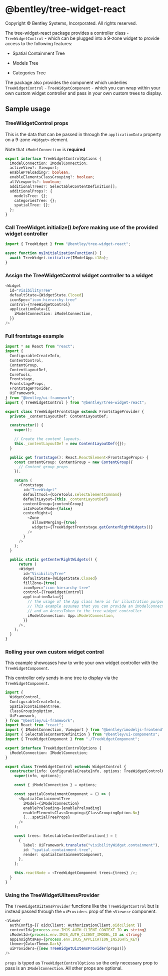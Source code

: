 # @bentley/tree-widget-react

Copyright © Bentley Systems, Incorporated. All rights reserved.

The tree-widget-react package provides a controller class - `TreeWidgetControl` - which can be plugged into a 9-zone widget to
provide access to the following features:

- Spatial Containment Tree

- Models Tree

- Categories Tree

The package also provides the component which underlies `TreeWidgetControl` - `TreeWidgetComponent` - which you can wrap within your own custom widget controller and pass in your own custom trees to display.

## Sample usage

### TreeWidgetControl props

This is the data that can be passed in through the `applicationData` property on a 9-zone `<Widget>` element.

Note that `iModelConnection` is **required**

```ts
export interface TreeWidgetControlOptions {
  iModelConnection: IModelConnection;
  activeView?: Viewport;
  enablePreloading?: boolean;
  enableElementsClassGrouping?: boolean;
  allViewports?: boolean;
  additionalTrees?: SelectableContentDefinition[];
  additionalProps?: {
    modelsTree: {};
    categoriesTree: {};
    spatialTree: {};
  };
}
```

### Call TreeWidget.initialize() **_before_** making use of the provided widget controller

```ts
import { TreeWidget } from "@bentley/tree-widget-react";

async function myInitializationFunction() {
  await TreeWidget.initialize(IModelApp.i18n);
}
```

### Assign the TreeWidgetControl widget controller to a widget

```ts
<Widget
  id="VisibilityTree"
  defaultState={WidgetState.Closed}
  iconSpec="icon-hierarchy-tree"
  control={TreeWidgetControl}
  applicationData={{
    iModelConnection: iModelConnection,
  }}
/>
```

### Full frontstage example

```ts
import * as React from "react";
import {
  ConfigurableCreateInfo,
  ContentControl,
  ContentGroup,
  ContentLayoutDef,
  CoreTools,
  Frontstage,
  FrontstageProps,
  FrontstageProvider,
  UiFramework,
} from "@bentley/ui-framework";
import { TreeWidgetControl } from "@bentley/tree-widget-react";

export class TreeWidgetFrontstage extends FrontstageProvider {
  private _contentLayoutDef: ContentLayoutDef;

  constructor() {
    super();

    // Create the content layouts.
    this._contentLayoutDef = new ContentLayoutDef({});
  }

  public get frontstage(): React.ReactElement<FrontstageProps> {
    const contentGroup: ContentGroup = new ContentGroup({
      // Content group props
    });

    return (
      <Frontstage
        id="TreeWidget"
        defaultTool={CoreTools.selectElementCommand}
        defaultLayout={this._contentLayoutDef}
        contentGroup={contentGroup}
        isInFooterMode={false}
        centerRight={
          <Zone
            allowsMerging={true}
            widgets={TreeWidgetFrontstage.getCenterRightWidgets()}
          />
        }
      />
    );
  }

  public static getCenterRightWidgets() {
      return (
      <Widget
        id="VisibilityTree"
        defaultState={WidgetState.Closed}
        fillZone={true}
        iconSpec="icon-hierarchy-tree"
        control={TreeWidgetControl}
        applicationData={{
          // The usage of the App class here is for illustration purposes.
          // This example assumes that you can provide an iModelConnection
          // and an AccessToken to the tree widget controller
          iModelConnection: App.iModelConnection,
        }}
      />,
    );
  }
}
```

### Rolling your own custom widget control

This example showcases how to write your own widget controller with the `TreeWidgetComponent`.

This controller only sends in one tree to display via the `TreeWidgetComponent`.

```ts
import {
  WidgetControl,
  ConfigurableCreateInfo,
  SpatialContainmentTree,
  ClassGroupingOption,
  UiFramework,
} from "@bentley/ui-framework";
import React from "react";
import { IModelConnection, Viewport } from "@bentley/imodeljs-frontend";
import { SelectableContentDefinition } from "@bentley/ui-components";
import { TreeWidgetComponent } from "./TreeWidgetComponent";

export interface TreeWidgetControlOptions {
  iModelConnection: IModelConnection;
}

export class TreeWidgetControl extends WidgetControl {
  constructor(info: ConfigurableCreateInfo, options: TreeWidgetControlOptions) {
    super(info, options);

    const { iModelConnection } = options;

    const spatialContainmentComponent = () => (
      <SpatialContainmentTree
        iModel={iModelConnection}
        enablePreloading={enablePreloading}
        enableElementsClassGrouping={ClassGroupingOption.No}
        {...spatialTreeProps}
      />
    );

    const trees: SelectableContentDefinition[] = [
      {
        label: UiFramework.translate("visibilityWidget.containment"),
        id: "spatial-containment-tree",
        render: spatialContainmentComponent,
      },
    ];

    this.reactNode = <TreeWidgetComponent trees={trees} />;
  }
}
```

### Using the TreeWidgetUiItemsProvider

The `TreeWidgetUiItemsProvider` functions like the `TreeWidgetControl` but is instead passed through the `uiProviders` prop of the `<Viewer>` component.

```ts
<Viewer
  authConfig={{ oidcClient: AuthorizationClient.oidcClient }}
  contextId={process.env.IMJS_AUTH_CLIENT_CONTEXT_ID as string}
  iModelId={process.env.IMJS_AUTH_CLIENT_IMODEL_ID as string}
  appInsightsKey={process.env.IMJS_APPLICATION_INSIGHTS_KEY}
  theme={ColorTheme.Dark}
  uiProviders={[new TreeWidgetUiItemsProvider(props)]}
/>
```

`props` is typed as `TreeWidgetControlOptions` so the only necessary prop to pass is an `IModelConnection`. All other props are optional.
